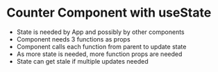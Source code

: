 # Counter Component with useState

- State is needed by App and possibly by other components
- Component needs 3 functions as props
- Component calls each function from parent to update state
- As more state is needed, more function props are needed
- State can get stale if multiple updates needed